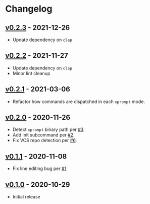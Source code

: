 # Changelog

## [v0.2.3](https://github.com/56quarters/xprompt/tree/0.2.3`) - 2021-12-26
* Update dependency on `clap`

## [v0.2.2](https://github.com/56quarters/xprompt/tree/0.2.2`) - 2021-11-27
* Update dependency on `clap`
* Minor lint cleanup

## [v0.2.1](https://github.com/56quarters/xprompt/tree/0.2.1`) - 2021-03-06
* Refactor how commands are dispatched in each `xprompt` mode.

## [v0.2.0](https://github.com/56quarters/xprompt/tree/0.2.0`) - 2020-11-26
* Detect `xprompt` binary path per [#3](https://github.com/56quarters/xprompt/issues/3).
* Add init subcommand per [#2](https://github.com/56quarters/xprompt/issues/2).
* Fix VCS repo detection per [#6](https://github.com/56quarters/xprompt/issues/6).

## [v0.1.1](https://github.com/56quarters/xprompt/tree/0.1.1`) - 2020-11-08
* Fix line editing bug per [#1](https://github.com/56quarters/xprompt/pull/1).

## [v0.1.0](https://github.com/56quarters/xprompt/tree/0.1.0) - 2020-10-29
* Initial release
